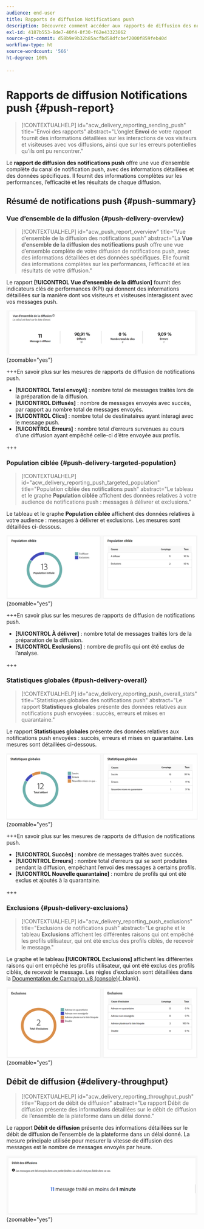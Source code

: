 ```yaml
---
audience: end-user
title: Rapports de diffusion Notifications push
description: Découvrez comment accéder aux rapports de diffusion des notifications push et les utiliser.
exl-id: 4187b553-8de7-40f4-8f30-f62e43323862
source-git-commit: d58b9e9b32b85acfbd58dfcbef2000f859feb40d
workflow-type: ht
source-wordcount: '566'
ht-degree: 100%

---
```


# Rapports de diffusion Notifications push {#push-report}

>[!CONTEXTUALHELP]
>id="acw_delivery_reporting_sending_push"
>title="Envoi des rapports"
>abstract="L’onglet **Envoi** de votre rapport fournit des informations détaillées sur les interactions de vos visiteurs et visiteuses avec vos diffusions, ainsi que sur les erreurs potentielles qu’ils ont pu rencontrer."

Le **rapport de diffusion des notifications push** offre une vue d’ensemble complète du canal de notification push, avec des informations détaillées et des données spécifiques. Il fournit des informations complètes sur les performances, l’efficacité et les résultats de chaque diffusion.

## Résumé de notifications push {#push-summary}

### Vue d’ensemble de la diffusion {#push-delivery-overview}

>[!CONTEXTUALHELP]
>id="acw_push_report_overview"
>title="Vue d’ensemble de la diffusion des notifications push"
>abstract="La **Vue d’ensemble de la diffusion des notifications push** offre une vue d’ensemble complète de votre diffusion de notifications push, avec des informations détaillées et des données spécifiques. Elle fournit des informations complètes sur les performances, l’efficacité et les résultats de votre diffusion."

Le rapport **[!UICONTROL Vue d’ensemble de la diffusion]** fournit des indicateurs clés de performances (KPI) qui donnent des informations détaillées sur la manière dont vos visiteurs et visiteuses interagissent avec vos messages push.

![Cette capture d’écran montre le rapport de vue d’ensemble de la diffusion, qui fournit des KPI sur l’engagement des visiteurs avec les messages Push.](assets/reporting_push_3.png){zoomable="yes"}

+++En savoir plus sur les mesures de rapports de diffusion de notifications push.

* **[!UICONTROL Total envoyé]** : nombre total de messages traités lors de la préparation de la diffusion.
* **[!UICONTROL Diffusés]** : nombre de messages envoyés avec succès, par rapport au nombre total de messages envoyés.
* **[!UICONTROL Clics]** : nombre total de destinataires ayant interagi avec le message push.
* **[!UICONTROL Erreurs]** : nombre total d’erreurs survenues au cours d’une diffusion ayant empêché celle-ci d’être envoyée aux profils.

+++

### Population ciblée {#push-delivery-targeted-population}

>[!CONTEXTUALHELP]
>id="acw_delivery_reporting_push_targeted_population"
>title="Population ciblée des notifications push"
>abstract="Le tableau et le graphe **Population ciblée** affichent des données relatives à votre audience de notifications push : messages à délivrer et exclusions."

Le tableau et le graphe **Population ciblée** affichent des données relatives à votre audience : messages à délivrer et exclusions. Les mesures sont détaillées ci-dessous.

![Cette capture d’écran montre le graphique et le tableau Population ciblée, qui affichent les données relatives aux messages à diffuser et aux exclusions.](assets/reporting_push_4.png){zoomable="yes"}

+++En savoir plus sur les mesures de rapports de diffusion de notifications push.

* **[!UICONTROL À délivrer]** : nombre total de messages traités lors de la préparation de la diffusion.
* **[!UICONTROL Exclusions]** : nombre de profils qui ont été exclus de l’analyse.

+++

### Statistiques globales {#push-delivery-overall}

>[!CONTEXTUALHELP]
>id="acw_delivery_reporting_push_overall_stats"
>title="Statistiques globales des notifications push"
>abstract="Le rapport **Statistiques globales** présente des données relatives aux notifications push envoyées : succès, erreurs et mises en quarantaine."

Le rapport **Statistiques globales** présente des données relatives aux notifications push envoyées : succès, erreurs et mises en quarantaine. Les mesures sont détaillées ci-dessous.

![Cette capture d’écran montre le rapport Statistiques globales, qui présente des données sur les succès, les erreurs et les mises en quarantaine pour les notifications Push envoyées.](assets/reporting_push_5.png){zoomable="yes"}

+++En savoir plus sur les mesures de rapports de diffusion de notifications push.

* **[!UICONTROL Succès]** : nombre de messages traités avec succès.
* **[!UICONTROL Erreurs]** : nombre total d’erreurs qui se sont produites pendant la diffusion, empêchant l’envoi des messages à certains profils.
* **[!UICONTROL Nouvelle quarantaine]** : nombre de profils qui ont été exclus et ajoutés à la quarantaine.

+++

### Exclusions {#push-delivery-exclusions}

>[!CONTEXTUALHELP]
>id="acw_delivery_reporting_push_exclusions"
>title="Exclusions de notifications push"
>abstract="Le graphe et le tableau **Exclusions** affichent les différentes raisons qui ont empêché les profils utilisateur, qui ont été exclus des profils ciblés, de recevoir le message."

Le graphe et le tableau **[!UICONTROL Exclusions]** affichent les différentes raisons qui ont empêché les profils utilisateur, qui ont été exclus des profils ciblés, de recevoir le message. Les règles d’exclusion sont détaillées dans la [Documentation de Campaign v8 (console)](https://experienceleague.adobe.com/docs/campaign/campaign-v8/send/failures/delivery-failures.html?lang=fr#push-error-types){_blank}.

![Cette capture d’écran montre le graphique et le tableau Exclusions, qui affichent les raisons empêchant les profils utilisateur exclus de recevoir des messages.](assets/reporting_push_6.png){zoomable="yes"}

## Débit de diffusion {#delivery-throughput}

>[!CONTEXTUALHELP]
>id="acw_delivery_reporting_throughput_push"
>title="Rapport de débit de diffusion"
>abstract="Le rapport Débit de diffusion présente des informations détaillées sur le débit de diffusion de l’ensemble de la plateforme dans un délai donné."

Le rapport **Débit de diffusion** présente des informations détaillées sur le débit de diffusion de l’ensemble de la plateforme dans un délai donné. La mesure principale utilisée pour mesurer la vitesse de diffusion des messages est le nombre de messages envoyés par heure.

![Cette capture d’écran montre le rapport Débit des diffusions, qui fournit des détails sur la vitesse de diffusion des messages de la plateforme pour une période spécifiée.](assets/reporting_push_2.png){zoomable="yes"}